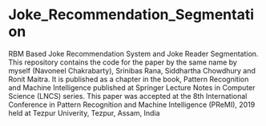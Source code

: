 # Joke_Recommendation_Segmentation
RBM Based Joke Recommendation System and Joke Reader Segmentation. This repository contains the code for the paper by the same name by myself (Navoneel Chakrabarty), Srinibas Rana, Siddhartha Chowdhury and Ronit Maitra. It is published as a chapter in the book, Pattern Recognition and Machine Intelligence published at Springer Lecture Notes in Computer Science (LNCS) series. This paper was accepted at the 8th International Conference in Pattern Recognition and Machine Intelligence (PReMI), 2019 held at Tezpur Univerity, Tezpur, Assam, India
